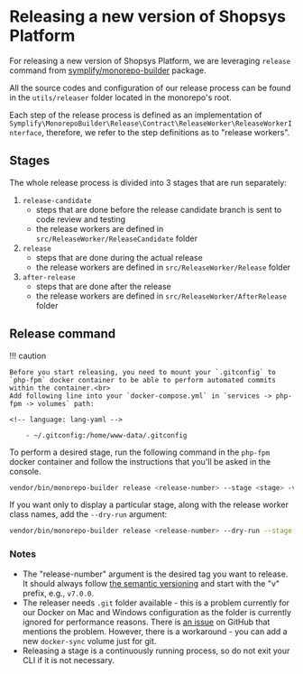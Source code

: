 # Releasing a new version of Shopsys Platform

For releasing a new version of Shopsys Platform, we are leveraging `release` command from [symplify/monorepo-builder](https://github.com/Symplify/MonorepoBuilder) package.

All the source codes and configuration of our release process can be found in the `utils/releaser` folder located in the monorepo's root.

Each step of the release process is defined as an implementation of `Symplify\MonorepoBuilder\Release\Contract\ReleaseWorker\ReleaseWorkerInterface`,
therefore, we refer to the step definitions as to "release workers".

## Stages

The whole release process is divided into 3 stages that are run separately:

1. `release-candidate`
    - steps that are done before the release candidate branch is sent to code review and testing
    - the release workers are defined in `src/ReleaseWorker/ReleaseCandidate` folder
1. `release`
    - steps that are done during the actual release
    - the release workers are defined in `src/ReleaseWorker/Release` folder
1. `after-release`
    - steps that are done after the release
    - the release workers are defined in `src/ReleaseWorker/AfterRelease` folder

## Release command

!!! caution

    Before you start releasing, you need to mount your `.gitconfig` to `php-fpm` docker container to be able to perform automated commits within the container.<br>
    Add following line into your `docker-compose.yml` in `services -> php-fpm -> volumes` path:

    <!-- language: lang-yaml -->

        - ~/.gitconfig:/home/www-data/.gitconfig

To perform a desired stage, run the following command in the `php-fpm` docker container and follow the instructions that you'll be asked in the console.

```sh
vendor/bin/monorepo-builder release <release-number> --stage <stage> -v
```

If you want only to display a particular stage, along with the release worker class names, add the `--dry-run` argument:

```sh
vendor/bin/monorepo-builder release <release-number> --dry-run --stage <stage> -v
```

### Notes

-   The "release-number" argument is the desired tag you want to release. It should always follow [the semantic versioning](https://semver.org/)
    and start with the "v" prefix, e.g., `v7.0.0`.
-   The releaser needs `.git` folder available - this is a problem currently for our Docker on Mac and Windows configuration
    as the folder is currently ignored for performance reasons.
    There is [an issue](https://github.com/shopsys/shopsys/issues/536) on GitHub that mentions the problem.
    However, there is a workaround - you can add a new `docker-sync` volume just for git.
-   Releasing a stage is a continuously running process, so do not exit your CLI if it is not necessary.
